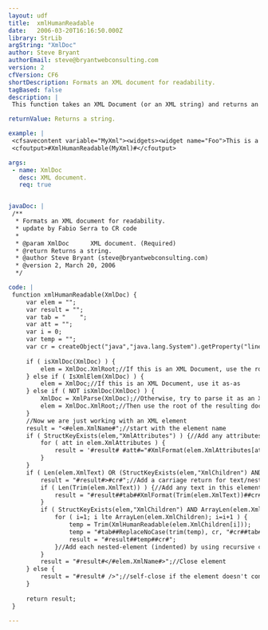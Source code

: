 ```yaml
---
layout: udf
title:  xmlHumanReadable
date:   2006-03-20T16:16:50.000Z
library: StrLib
argString: "XmlDoc"
author: Steve Bryant
authorEmail: steve@bryantwebconsulting.com
version: 2
cfVersion: CF6
shortDescription: Formats an XML document for readability.
tagBased: false
description: |
 This function takes an XML Document (or an XML string) and returns an XML string formatted for readability.

returnValue: Returns a string.

example: |
 <cfsavecontent variable="MyXml"><widgets><widget name="Foo">This is a note<part name="Push &amp; Pull" type="tool">Blah</part><part name="Turn" type="gear"/></widget></widgets></cfsavecontent>
 <cfoutput>#XmlHumanReadable(MyXml)#</cfoutput>

args:
 - name: XmlDoc
   desc: XML document.
   req: true


javaDoc: |
 /**
  * Formats an XML document for readability.
  * update by Fabio Serra to CR code
  * 
  * @param XmlDoc      XML document. (Required)
  * @return Returns a string. 
  * @author Steve Bryant (steve@bryantwebconsulting.com) 
  * @version 2, March 20, 2006 
  */

code: |
 function xmlHumanReadable(XmlDoc) {
     var elem = "";
     var result = "";
     var tab = "    ";
     var att = "";
     var i = 0;
     var temp = "";
     var cr = createObject("java","java.lang.System").getProperty("line.separator");
     
     if ( isXmlDoc(XmlDoc) ) {
         elem = XmlDoc.XmlRoot;//If this is an XML Document, use the root element
     } else if ( IsXmlElem(XmlDoc) ) {
         elem = XmlDoc;//If this is an XML Document, use it as-as
     } else if ( NOT isXmlDoc(XmlDoc) ) {
         XmlDoc = XmlParse(XmlDoc);//Otherwise, try to parse it as an XML string
         elem = XmlDoc.XmlRoot;//Then use the root of the resulting document
     }
     //Now we are just working with an XML element
     result = "<#elem.XmlName#";//start with the element name
     if ( StructKeyExists(elem,"XmlAttributes") ) {//Add any attributes
         for ( att in elem.XmlAttributes ) {
             result = '#result# #att#="#XmlFormat(elem.XmlAttributes[att])#"';
         }
     }
     if ( Len(elem.XmlText) OR (StructKeyExists(elem,"XmlChildren") AND ArrayLen(elem.XmlChildren)) ) {
         result = "#result#>#cr#";//Add a carriage return for text/nested elements
         if ( Len(Trim(elem.XmlText)) ) {//Add any text in this element
             result = "#result##tab##XmlFormat(Trim(elem.XmlText))##cr#";
         }
         if ( StructKeyExists(elem,"XmlChildren") AND ArrayLen(elem.XmlChildren) ) {
             for ( i=1; i lte ArrayLen(elem.XmlChildren); i=i+1 ) {
                 temp = Trim(XmlHumanReadable(elem.XmlChildren[i]));
                 temp = "#tab##ReplaceNoCase(trim(temp), cr, "#cr##tab#", "ALL")#";//indent
                 result = "#result##temp##cr#";
             }//Add each nested-element (indented) by using recursive call
         }
         result = "#result#</#elem.XmlName#>";//Close element
     } else {
         result = "#result# />";//self-close if the element doesn't contain anything
     }
     
     return result;
 }

---
```


